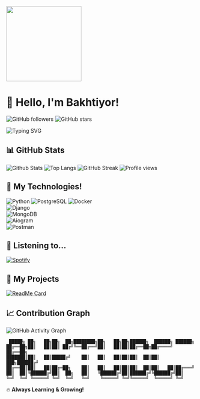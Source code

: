 <img src="https://avatars.githubusercontent.com/u/152991058?v=4" width="200"/>

# 👋 Hello, I'm Bakhtiyor!
![GitHub followers](https://img.shields.io/github/followers/bakhtiyorturaev?style=social)
![GitHub stars](https://img.shields.io/github/stars/bakhtiyorturaev?style=social)

<img src="https://readme-typing-svg.herokuapp.com?font=Fira+Code&duration=3000&pause=1000&color=F70000&center=true&vCenter=true&width=600&lines=Backend+Dasturchi;Python+%7C+Django+%7C+PostgreSQL;Always+Learning+New+Things+🚀" alt="Typing SVG" />

## 📊 GitHub Stats
![Github Stats](https://github-readme-stats.vercel.app/api?username=bakhtiyorturaev&show_icons=true&theme=radical)
![Top Langs](https://github-readme-stats.vercel.app/api/top-langs/?username=bakhtiyorturaev&layout=compact&theme=radical)
![GitHub Streak](https://github-readme-streak-stats.herokuapp.com/?user=bakhtiyorturaev&theme=dark&hide_border=true)
![Profile views](https://komarev.com/ghpvc/?username=bakhtiyorturaev&color=blue)

## 🚀 My Technologies!
![Python](https://img.shields.io/badge/Python-3776AB?style=for-the-badge&logo=python&logoColor=white)
![PostgreSQL](https://img.shields.io/badge/PostgreSQL-316192?style=for-the-badge&logo=postgresql&logoColor=white)
![Docker](https://img.shields.io/badge/Docker-2496ED?style=for-the-badge&logo=docker&logoColor=white)  
![Django](https://img.shields.io/badge/Django-092E20?style=for-the-badge&logo=django&logoColor=white)  
![MongoDB](https://img.shields.io/badge/MongoDB-47A248?style=for-the-badge&logo=mongodb&logoColor=white)  
![Aiogram](https://img.shields.io/badge/Aiogram-2CA5E0?style=for-the-badge&logo=telegram&logoColor=white)  
![Postman](https://img.shields.io/badge/Postman-FF6C37?style=for-the-badge&logo=postman&logoColor=white)  

## 🎵 Listening to...
[![Spotify](https://spotify-readme-nine.vercel.app/api/spotify)](https://open.spotify.com/user/YOUR_SPOTIFY_ID)

## 📌 My Projects
[![ReadMe Card](https://github-readme-stats.vercel.app/api/pin/?username=bakhtiyorturaev&repo=YOUR_REPO_NAME&theme=radical)](https://github.com/bakhtiyorturaev/YOUR_REPO_NAME)

## 📈 Contribution Graph
![GitHub Activity Graph](https://github-readme-activity-graph.vercel.app/graph?username=bakhtiyorturaev&theme=react-dark)

```
 █████╗ ██╗   ██╗██╗  ██╗████████╗██╗   ██╗██╗██████╗  ██████╗ ██████╗ 
██╔══██╗██║   ██║██║ ██╔╝╚══██╔══╝██║   ██║██║██╔══██╗██╔════╝ ██╔══██╗
███████║██║   ██║█████╔╝    ██║   ██║   ██║██║██║  ██║██║  ███╗██████╔╝
██╔══██║██║   ██║██╔═██╗    ██║   ██║   ██║██║██║  ██║██║   ██║██╔═══╝ 
██║  ██║╚██████╔╝██║  ██╗   ██║   ╚██████╔╝██║██████╔╝╚██████╔╝██║     
╚═╝  ╚═╝ ╚═════╝ ╚═╝  ╚═╝   ╚═╝    ╚═════╝ ╚═╝╚═════╝  ╚═════╝ ╚═╝    
```

🔥 **Always Learning & Growing!**
